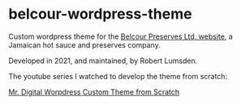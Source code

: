 # belcour-wordpress-theme
Custom wordpress theme for the [Belcour Preserves Ltd. website](https://belcourpreserves.com/), a Jamaican hot sauce and preserves company.

Developed in 2021, and maintained, by Robert Lumsden.

The youtube series I watched to develop the theme from scratch:

[Mr. Digital Worpdress Custom Theme from Scratch](https://www.youtube.com/watch?v=n3EcEYFgyrQ&list=PLgFB6lmeXFOpHnNmQ4fdIYA5X_9XhjJ9d)
